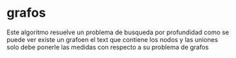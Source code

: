 # grafos
Este algoritmo resuelve un problema de busqueda por profundidad como se puede ver existe un grafoen el text que contiene los nodos y las uniones solo debe ponerle las medidas
con respecto a su problema de grafos
